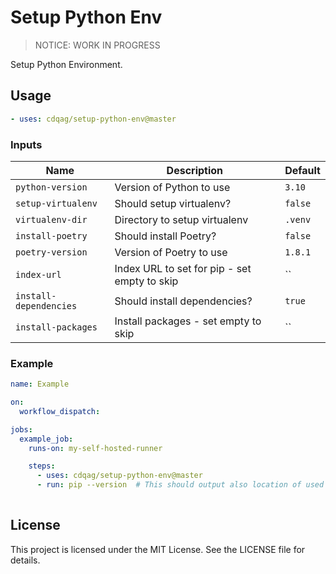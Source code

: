 # Setup Python Env

> NOTICE: WORK IN PROGRESS

Setup Python Environment.

## Usage

```yaml
- uses: cdqag/setup-python-env@master
```

### Inputs

| Name                   | Description                                            | Default    |
|------------------------|--------------------------------------------------------|------------|
| `python-version`       | Version of Python to use                               | `3.10`     |
| `setup-virtualenv`     | Should setup virtualenv?                               | `false`    |
| `virtualenv-dir`       | Directory to setup virtualenv                          | `.venv`    |
| `install-poetry`       | Should install Poetry?                                 | `false`    |
| `poetry-version`       | Version of Poetry to use                               | `1.8.1`    |
| `index-url`            | Index URL to set for pip - set empty to skip           | ``         |
| `install-dependencies` | Should install dependencies?                           | `true`     |
| `install-packages`     | Install packages - set empty to skip                   | ``         |

### Example

```yaml
name: Example

on:
  workflow_dispatch:

jobs:
  example_job:
    runs-on: my-self-hosted-runner

    steps:
      - uses: cdqag/setup-python-env@master
      - run: pip --version  # This should output also location of used pip (you should see path/.venv/bin/pip)
 
```

## License

This project is licensed under the MIT License. See the LICENSE file for details.
